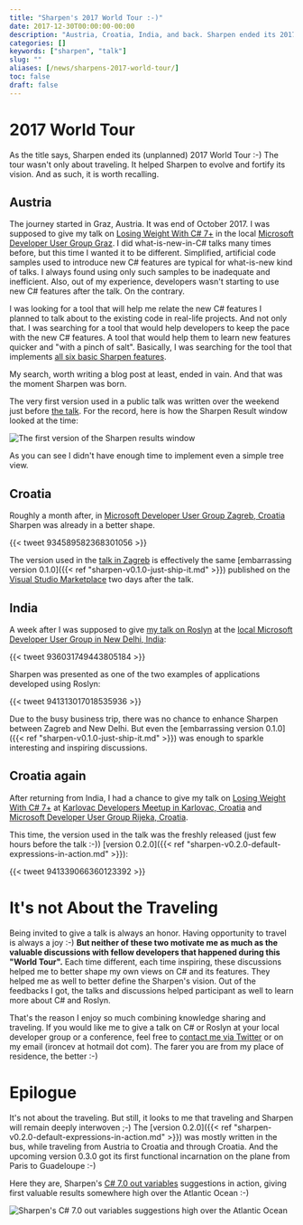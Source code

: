 ```yaml
---
title: "Sharpen's 2017 World Tour :-)"
date: 2017-12-30T00:00:00-00:00
description: "Austria, Croatia, India, and back. Sharpen ended its 2017 World Tour :-)"
categories: []
keywords: ["sharpen", "talk"]
slug: ""
aliases: [/news/sharpens-2017-world-tour/]
toc: false
draft: false
---
```

# 2017 World Tour
As the title says, Sharpen ended its (unplanned) 2017 World Tour :-) The tour wasn't only about traveling. It helped Sharpen to evolve and fortify its vision. And as such, it is worth recalling.

## Austria
The journey started in Graz, Austria. It was end of October 2017. I was supposed to give my talk on [Losing Weight With C# 7+](https://github.com/ironcev/public-talks/tree/master/LosingWeightWithCSharp7%2B) in the local [Microsoft Developer User Group Graz](https://www.meetup.com/MicrosoftDeveloperGraz/). I did what-is-new-in-C# talks many times before, but this time I wanted it to be different. Simplified, artificial code samples used to introduce new C# features are typical for what-is-new kind of talks. I always found using only such samples to be inadequate and inefficient. Also, out of my experience, developers wasn't starting to use new C# features after the talk. On the contrary.

I was looking for a tool that will help me relate the new C# features I planned to talk about to the existing code in real-life projects. And not only that. I was searching for a tool that would help developers to keep the pace with the new C# features. A tool that would help them to learn new features quicker and "with a pinch of salt". Basically, I was searching for the tool that implements [all six basic Sharpen features](http://sharpen.rocks).

My search, worth writing a blog post at least, ended in vain. And that was the moment Sharpen was born.

The very first version used in a public talk was written over the weekend just before [the talk](https://www.meetup.com/MicrosoftDeveloperGraz/events/243975926/). For the record, here is how the Sharpen Result window looked at the time:

![The first version of the Sharpen results window](/images/news/sharpens-2017-world-tour/the-first-version-of-the-sharpen-results-window.png)

As you can see I didn't have enough time to implement even a simple tree view.

## Croatia
Roughly a month after, in [Microsoft Developer User Group Zagreb, Croatia](https://www.meetup.com/devugzg/) Sharpen was already in a better shape.

{{< tweet 934589582368301056 >}}

The version used in the [talk in Zagreb](https://www.meetup.com/devugzg/events/244521212/) is effectively the same [embarrassing version 0.1.0]({{< ref "sharpen-v0.1.0-just-ship-it.md" >}}) published on the [Visual Studio Marketplace](https://marketplace.visualstudio.com/items?itemName=ironcev.sharpen) two days after the talk.

## India
A week after I was supposed to give [my talk on Roslyn](https://github.com/ironcev/public-talks/tree/master/SuperPowersAndTheCompiler) at the [local Microsoft Developer User Group in New Delhi, India](https://www.meetup.com/Dot-Net-Developers-NCR-Chapter/events/245193299/):

{{< tweet 936031749443805184 >}}

Sharpen was presented as one of the two examples of applications developed using Roslyn:

{{< tweet 941313017018535936 >}}

Due to the busy business trip, there was no chance to enhance Sharpen between Zagreb and New Delhi. But even the [embarrassing version 0.1.0]({{< ref "sharpen-v0.1.0-just-ship-it.md" >}}) was enough to sparkle interesting and inspiring discussions.

## Croatia again
After returning from India, I had a chance to give my talk on [Losing Weight With C# 7+](https://github.com/ironcev/public-talks/tree/master/LosingWeightWithCSharp7%2B) at [Karlovac Developers Meetup in Karlovac, Croatia](https://www.meetup.com/Karlovac-Developers-Meetup/events/245439480/) and [Microsoft Developer User Group Rijeka, Croatia](https://www.meetup.com/Microsoft-Developer-User-Group-Rijeka/events/245619686/).

This time, the version used in the talk was the freshly released (just few hours before the talk :-)) [version 0.2.0]({{< ref "sharpen-v0.2.0-default-expressions-in-action.md" >}}):

{{< tweet 941339066360123392 >}}

# It's not About the Traveling
Being invited to give a talk is always an honor. Having opportunity to travel is always a joy :-) **But neither of these two motivate me as much as the valuable discussions with fellow developers that happened during this "World Tour".** Each time different, each time inspiring, these discussions helped me to better shape my own views on C# and its features. They helped me as well to better define the Sharpen's vision. Out of the feedbacks I got, the talks and discussions helped participant as well to learn more about C# and Roslyn.

That's the reason I enjoy so much combining knowledge sharing and traveling. If you would like me to give a talk on C# or Roslyn at your local developer group or a conference, feel free to [contact me via Twitter](https://twitter.com/sharpenrocks) or on my email (ironcev at hotmail dot com). The farer you are from my place of residence, the better :-)

# Epilogue
It's not about the traveling. But still, it looks to me that traveling and Sharpen will remain deeply interwoven ;-) The [version 0.2.0]({{< ref "sharpen-v0.2.0-default-expressions-in-action.md" >}}) was mostly written in the bus, while traveling from Austria to Croatia and through Croatia. And the upcoming version 0.3.0 got its first functional incarnation on the plane from Paris to Guadeloupe :-)

Here they are, Sharpen's [C# 7.0 out variables](https://docs.microsoft.com/en-us/dotnet/csharp/whats-new/csharp-7#out-variables) suggestions in action, giving first valuable results somewhere high over the Atlantic Ocean :-)

![Sharpen's C# 7.0 out variables suggestions high over the Atlantic Ocean](/images/news/sharpens-2017-world-tour/sharpen-csharp-70-out-variables-over-the-atlantic-ocean.jpg)